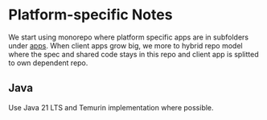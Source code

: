 # Platform-specific Notes

We start using monorepo where platform specific apps are in subfolders under [apps](/apps/). When client apps grow big, we more to hybrid repo model where the spec and shared code stays in this repo and client app is splitted to own dependent repo.

## Java

Use Java 21 LTS and Temurin implementation where possible.